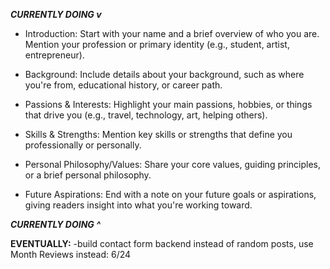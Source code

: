 **_CURRENTLY DOING v_**

- Introduction: Start with your name and a brief overview of who you are. Mention your profession or primary identity (e.g., student, artist, entrepreneur).

- Background: Include details about your background, such as where you're from, educational history, or career path.

- Passions & Interests: Highlight your main passions, hobbies, or things that drive you (e.g., travel, technology, art, helping others).

- Skills & Strengths: Mention key skills or strengths that define you professionally or personally.

- Personal Philosophy/Values: Share your core values, guiding principles, or a brief personal philosophy.

- Future Aspirations: End with a note on your future goals or aspirations, giving readers insight into what you're working toward.

**_CURRENTLY DOING ^_**

<!-- DONE -->
<!-- RM SHARED/SUBSECTION BANNER COMP -->

**EVENTUALLY:**
-build contact form backend
instead of random posts, use Month Reviews instead: 6/24

